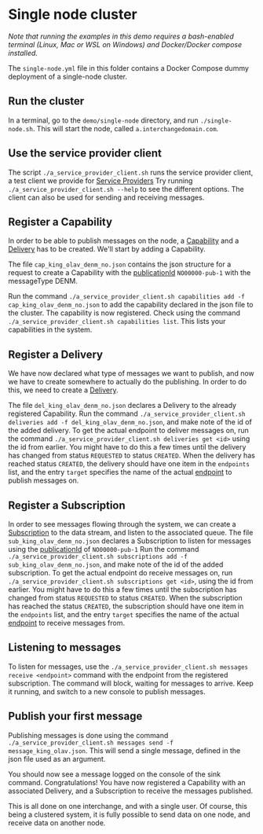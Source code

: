 # Single node cluster

*Note that running the examples in this demo requires a bash-enabled terminal (Linux, Mac or WSL on Windows) and Docker/Docker compose installed.*

The `single-node.yml` file in this folder contains a Docker Compose dummy deployment of a single-node cluster.

## Run the cluster

In a terminal, go to the `demo/single-node` directory, and run `./single-node.sh`.
This will start the node, called `a.interchangedomain.com`.

## Use the service provider client
The script `./a_service_provider_client.sh` runs the service provider client, a test client we provide for [Service Providers](../../GLOSSARY.md#service-provider)
Try running `./a_service_provider_client.sh --help` to see the different options. The client can also be used for sending and receiving messages. 

## Register a Capability

In order to be able to publish messages on the node, a [Capability](../../GLOSSARY.md#capability) and a [Delivery](../../GLOSSARY.md#delivery) has to be created.
We'll start by adding a Capability.

The file `cap_king_olav_denm_no.json` contains the json structure for a request to create a Capability with the [publicationId](../../GLOSSARY.md#publicationid) `NO00000-pub-1` with the messageType DENM.

Run the command `./a_service_provider_client.sh capabilities add -f cap_king_olav_denm_no.json` to add the capability declared in the json file to the cluster.
The capability is now registered. Check using the command `./a_service_provider_client.sh capabilities list`. This lists your capabilities in the system.

## Register a Delivery

We have now declared what type of messages we want to publish, and now we have to create somewhere to actually do the publishing.
In order to do this, we need to create a [Delivery](../../GLOSSARY.md#delivery).

The file `del_king_olav_denm_no.json` declares a Delivery to the already registered Capability. 
Run the command `./a_service_provider_client.sh deliveries add -f del_king_olav_denm_no.json`, and make note of the id of the added delivery.
To get the actual endpoint to deliver messages on, run the command `./a_service_provider_client.sh deliveries get <id>` using the id from earlier.
You might have to do this a few times until the delivery has changed from status `REQUESTED` to status `CREATED`.
When the delivery has reached status `CREATED`, the delivery should have one item in the `endpoints` list, and the entry `target` specifies the name
of the actual [endpoint](../../GLOSSARY.md#endpoint) to publish messages on.

## Register a Subscription

In order to see messages flowing through the system, we can create a [Subscription](../../GLOSSARY.md#subscription) to the data stream, and listen to the associated queue.
The file `sub_king_olav_denm_no.json` declares a Subscription to listen for messages using the [publicationId](../../GLOSSARY.md#publicationid) of `NO00000-pub-1`
Run the command `./a_service_provider_client.sh subscriptions add -f sub_king_olav_denm_no.json`, and make note of the id of the added subscription.
To get the actual endpoint do receive messages on, run `./a_service_provider_client.sh subscriptions get <id>`, using the id from earlier.
You might have to do this a few times until the subscription has changed from status `REQUESTED` to status `CREATED`.
When the subscription has reached the status `CREATED`, the subscription should have one item in the `endpoints` list, and the entry `target` specifies the name
of the actual [endpoint](../../GLOSSARY.md#endpoint) to receive messages from.

## Listening to messages

To listen for messages, use the `./a_service_provider_client.sh messages receive <endpoint>` command with the endpoint from the registered subscription. The command will 
block, waiting for messages to arrive. Keep it running, and switch to a new console to publish messages.

## Publish your first message

Publishing messages is done using the command `./a_service_provider_client.sh messages send -f message_king_olav.json`. This will send a single message, defined in the json file used
as an argument. 

You should now see a message logged on the console of the sink command. 
Congratulations! You have now registered a Capability with an associated Delivery, and a Subscription to receive the messages published.

This is all done on one interchange, and with a single user. Of course, this being a clustered system, it is fully possible to send data on one node, 
and receive data on another node.

